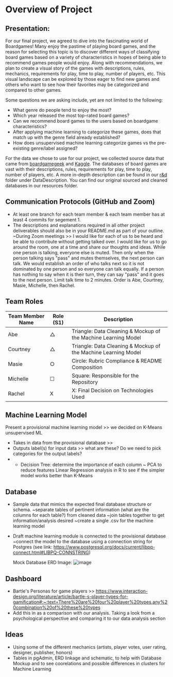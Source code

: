 # Overview of Project

## Presentation: 
For our final project, we agreed to dive into the fascinating world of Boardgames! Many enjoy the pastime of playing board games, and the reason for selecting this topic is to discover different ways of classifying board games based on a variety of characteristics in hopes of being able to recommend games people would enjoy. Along with recommendations, we plan to create a visual story of the games with descriptions, rules, mechanics, requirements for play, time to play, number of players, etc. This visual landscape can be explored by those eager to find new games and others who want to see how their favorites may be categorized and compared to other games.

Some questions we are asking include, yet are not limited to the following:
-	What genre do people tend to enjoy the most?
-	Which year released the most top-rated board games?
-	Can we recommend board games to the users based on boardgame characteristics?
-	After applying machine learning to categorize these games, does that match up with the genre field already established?
-	How does unsupervised machine learning categorize games vs the pre-existing genre/label assigned?

For the data we chose to use for our project, we collected source data that came from [boardgamegeek]( https://boardgamegeek.com/wiki/page/BGG_XML_API) and [Kaggle]( https://www.kaggle.com/datasets/extralime/20000-boardgames-dataset). The databases of board games are vast with their descriptions, rules, requirements for play, time to play, number of players, etc. A more in-depth description can be found in our [r&d]( https://github.com/miwermi/DA-team-proj/tree/main/r%26d) folder under DataDescription. You can find our original sourced and cleaned databases in our resources folder.

## Communication Protocols (GitHub and Zoom)
   - At least one branch for each team member & each team member has at least 4 commits for segement 1. 
   - The descriptions and explanations required in all other project deliverables should also be in your README.md as part of your outline.
   ~During Zoom meetings >> I would like for each of us to be heard and be able to contribute without getting talked over. I would like for us to go around the room, one at a time and share our thoughts and ideas. While one person is talking, everyone else is muted. Then only when the person talking says "pass" and mutes themselves, the next person can talk. We would establish an order of who talks next so it is not dominated by one person and so everyone can talk equally. If a person has nothing to say when it is their turn, they can say "pass" and it goes to the next person. Limit talk time to 2 minutes. Order is Abe, Courtney, Masie, Michelle, then Rachel.
   
## Team Roles
| Team Member Name | Role (S1) | Description      |
|------------------|---------|--------------------|
| Abe | &#9651; | Triangle: Data Cleaning & Mockup of the Machine Learning Model |
| Courtney | &#9651; | Triangle: Data Cleaning & Mockup of the Machine Learning Model |
| Masie | &#9675; | Circle: Rubric Compliance & README Composition |
| Michelle | &#9744; | Square: Responsible for the Repository 
| Rachel | X | X: Final Decision on Technologies Used |

## Machine Learning Model
Present a provisional machine learning model >> we decided on K-Means unsupervised ML
   - Takes in data from the provisional database >> 
   - Outputs label(s) for input data >> what are these? Do we need to pick categories for the output labels?
   -   - Decision Tree: determine the importance of each column
   ~ PCA to reduce features
Linear Regression analysis in R to see if the simpler model works better than K-Means

## Database
   - Sample data that mimics the expected final database structure or schema.
      ~separate tables of pertinent information (what are the columns for each table?) from cleaned data
      ~join tables together to get information/analysis desired
      ~create a single .csv for the machine learning model
   - Draft machine learning module is connected to the provisional database
      ~connect the model to the database using a connection string for Postgres (see link: https://www.postgresql.org/docs/current/libpq-connect.html#LIBPQ-CONNSTRING)
      
      Mock Database ERD Image:
      ![image](https://user-images.githubusercontent.com/102757676/185007642-684025a9-e72f-40ef-b5fc-a0d73cd95bdd.png)

      
## Dashboard
- Bartle's Personas for game players >> https://www.interaction-design.org/literature/article/bartle-s-player-types-for-gamification#:~:text=There%20are%20four%20player%20types,any%20combination%20of%20these%20types
- Add this in as a comparison with our analysis. Taking a look from a psychological perspective and comparing it to our data analysis section

## Ideas
   - Using some of the different mechanics (artists, player votes, user rating, designer, publisher, honors)
   - Tables in pgAdmin, ERD linkage and schematic, to help with Database Mockup and to see coorelations and possible differences in clusters for Machine Learning
